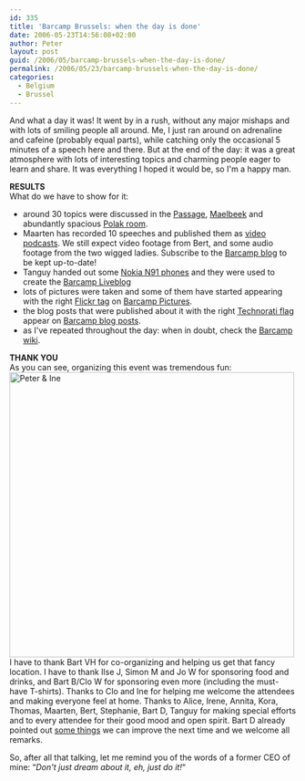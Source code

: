 ```yaml
---
id: 335
title: 'Barcamp Brussels: when the day is done'
date: 2006-05-23T14:56:08+02:00
author: Peter
layout: post
guid: /2006/05/barcamp-brussels-when-the-day-is-done/
permalink: /2006/05/23/barcamp-brussels-when-the-day-is-done/
categories:
  - Belgium
  - Brussel
---
```

And what a day it was! It went by in a rush, without any major mishaps and with lots of smiling people all around. Me, I just ran around on adrenaline and cafeine (probably equal parts), while catching only the occasional 5 minutes of a speech here and there. But at the end of the day: it was a great atmosphere with lots of interesting topics and charming people eager to learn and share. It was everything I hoped it would be, so I'm a happy man.

**RESULTS**  
What do we have to show for it:

  * around 30 topics were discussed in the [Passage](http://barcamp.forret.com/wiki/index.php?title=Passage_room), [Maelbeek](http://barcamp.forret.com/wiki/index.php?title=Maelbeek_room) and abundantly spacious [Polak room](http://barcamp.forret.com/wiki/index.php?title=Polak_room).
  * Maarten has recorded 10 speeches and published them as [video podcasts](http://www.maartenschenk.be/video/barcampbrussels2006/). We still expect video footage from Bert, and some audio footage from the two wigged ladies. Subscribe to the [Barcamp blog](http://barcamp.forret.com/blog/) to be kept up-to-date!
  * Tanguy handed out some [Nokia N91 phones](http://blog.thesedays.com/blog/2006/04/07/nokia-n91-a-music-lovers-wet-dream/) and they were used to create the [Barcamp Liveblog](http://lifeblogger.typepad.com/)
  * lots of pictures were taken and some of them have started appearing with the right [Flickr tag](http://www.flickr.com/photos/tags/barcampbrussels/) on [Barcamp Pictures](http://barcamp.forret.com/blog/photos/).
  * the blog posts that were published about it with the right [Technorati flag](http://www.technorati.com/tag/barcampbrussels) appear on [Barcamp blog posts](http://barcamp.forret.com/blog/blogs/).
  * as I've repeated throughout the day: when in doubt, check the [Barcamp wiki](http://barcamp.forret.com/wiki/index.php?title=Main_Page).

**THANK YOU**  
As you can see, organizing this event was tremendous fun:  
<img src="http://lifeblogger.typepad.com/photos/uncategorized/20052006005_2.jpg" width="500" alt="Peter &#038; Ine" />  
I have to thank Bart VH for co-organizing and helping us get that fancy location. I have to thank Ilse J, Simon M and Jo W for sponsoring food and drinks, and Bart B/Clo W for sponsoring even more (including the must-have T-shirts). Thanks to Clo and Ine for helping me welcome the attendees and making everyone feel at home. Thanks to Alice, Irene, Annita, Kora, Thomas, Maarten, Bert, Stephanie, Bart D, Tanguy for making special efforts and to every attendee for their good mood and open spirit. Bart D already pointed out [some things](http://www.ondernemeringent.be/2006/05/raising-barcamp.html) we can improve the next time and we welcome all remarks.

So, after all that talking, let me remind you of the words of a former CEO of mine: &#8220;_Don't just dream about it, eh, just do it!_&#8220;